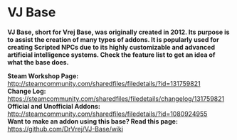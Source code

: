 # VJ Base
**VJ Base, short for Vrej Base, was originally created in 2012. Its purpose is to assist the creation of many types of addons. It is popularly used for creating Scripted NPCs due to its highly customizable and advanced artificial intelligence systems. Check the feature list to get an idea of what the base does.**

**Steam Workshop Page:** http://steamcommunity.com/sharedfiles/filedetails/?id=131759821   
**Change Log:** https://steamcommunity.com/sharedfiles/filedetails/changelog/131759821   
**Official and Unofficial Addons:** http://steamcommunity.com/sharedfiles/filedetails/?id=1080924955   
**Want to make an addon using this base? Read this page:** https://github.com/DrVrej/VJ-Base/wiki   
